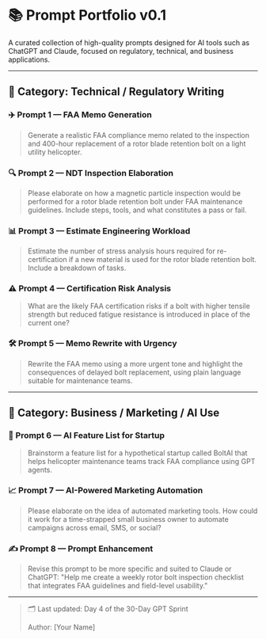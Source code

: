 #  📚 Prompt Portfolio v0.1

A curated collection of high-quality prompts designed for AI tools such as ChatGPT and Claude, focused on regulatory, technical, and business applications.

---

## 📁 Category: Technical / Regulatory Writing

### ✈️ Prompt 1 — FAA Memo Generation

> Generate a realistic FAA compliance memo related to the inspection and 400-hour replacement of a rotor blade retention bolt on a light utility helicopter.

### 🔍 Prompt 2 — NDT Inspection Elaboration

> Please elaborate on how a magnetic particle inspection would be performed for a rotor blade retention bolt under FAA maintenance guidelines. Include steps, tools, and what constitutes a pass or fail.

### 📊 Prompt 3 — Estimate Engineering Workload

> Estimate the number of stress analysis hours required for re-certification if a new material is used for the rotor blade retention bolt. Include a breakdown of tasks.

### ⚠️ Prompt 4 — Certification Risk Analysis

> What are the likely FAA certification risks if a bolt with higher tensile strength but reduced fatigue resistance is introduced in place of the current one?

### 🛠 Prompt 5 — Memo Rewrite with Urgency

> Rewrite the FAA memo using a more urgent tone and highlight the consequences of delayed bolt replacement, using plain language suitable for maintenance teams.

---

## 📁 Category: Business / Marketing / AI Use

### 🚁 Prompt 6 — AI Feature List for Startup

> Brainstorm a feature list for a hypothetical startup called BoltAI that helps helicopter maintenance teams track FAA compliance using GPT agents.

### 📈 Prompt 7 — AI-Powered Marketing Automation

> Please elaborate on the idea of automated marketing tools. How could it work for a time-strapped small business owner to automate campaigns across email, SMS, or social?

### ✍️ Prompt 8 — Prompt Enhancement

> Revise this prompt to be more specific and suited to Claude or ChatGPT: "Help me create a weekly rotor bolt inspection checklist that integrates FAA guidelines and field-level usability."

---

> 🗂️ Last updated: Day 4 of the 30-Day GPT Sprint
>
> Author: \[Your Name]

